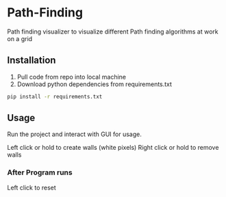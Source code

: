 # Path-Finding
Path finding visualizer to visualize different Path finding algorithms at work on a grid

## Installation
1. Pull code from repo into local machine
2. Download python dependencies from requirements.txt

```sh
pip install -r requirements.txt
```

## Usage 
Run the project and interact with GUI for usage.

Left click or hold to create walls (white pixels) 
Right click or hold to remove walls

### After Program runs
Left click to reset 
